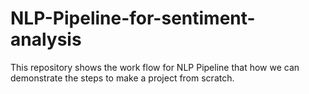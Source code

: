 # NLP-Pipeline-for-sentiment-analysis
This repository shows the work flow for NLP Pipeline that how we can demonstrate the steps to make a project from scratch.
